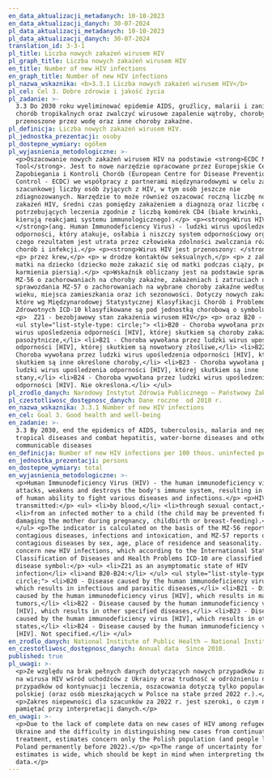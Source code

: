 ```yaml
---
en_data_aktualizacji_metadanych: 10-10-2023
en_data_aktualizacji_danych: 30-07-2024
pl_data_aktualizacji_metadanych: 10-10-2023
pl_data_aktualizacji_danych: 30-07-2024
translation_id: 3-3-1
pl_title: Liczba nowych zakażeń wirusem HIV
pl_graph_title: Liczba nowych zakażeń wirusem HIV
en_title: Number of new HIV infections
en_graph_title: Number of new HIV infections
pl_nazwa_wskaznika: <b>3.3.1 Liczba nowych zakażeń wirusem HIV</b>
pl_cel: Cel 3. Dobre zdrowie i jakość życia
pl_zadanie: >-
  3.3 Do 2030 roku wyeliminować epidemie AIDS, gruźlicy, malarii i zaniedbanych
  chorób tropikalnych oraz zwalczyć wirusowe zapalenie wątroby, choroby
  przenoszone przez wodę oraz inne choroby zakaźne.
pl_definicja: Liczba nowych zakażeń wirusem HIV.
pl_jednostka_prezentacji: osoby
pl_dostepne_wymiary: ogółem
pl_wyjasnienia_metodologiczne: >-
  <p>Oszacowanie nowych zakażeń wirusem HIV na podstawie <strong>ECDC Modelling
  Tool</strong>. Jest to nowe narzędzie opracowane przez Europejskie Centrum ds.
  Zapobiegania i Kontroli Chorób (European Centre for Disease Prevention and
  Control - ECDC) we współpracy z partnerami międzynarodowymi w celu zapewnienia
  szacunkowej liczby osób żyjących z HIV, w tym osób jeszcze nie
  zdiagnozowanych. Narzędzie to może również oszacować roczną liczbę nowych
  zakażeń HIV, średni czas pomiędzy zakażeniem a diagnozą oraz liczbę osób
  potrzebujących leczenia zgodnie z liczbą komórek CD4 (białe krwinki, które
  kierują reakcjami systemu immunologicznego).</p> <p><strong>Wirus HIV
  </strong>(ang. Human Immunodeficiency Virus) - ludzki wirus upośledzenia
  odporności, który atakuje, osłabia i niszczy system odpornościowy organizmu,
  czego rezultatem jest utrata przez człowieka zdolności zwalczania różnych
  chorób i infekcji.</p> <p><strong>Wirus HIV jest przenoszony: </strong></p>
  <p> przez krew,</p> <p> w drodze kontaktów seksualnych,</p> <p> z zakażonej
  matki na dziecko (dziecko może zakazić się od matki podczas ciąży, porodu lub
  karmienia piersią).</p> <p>Wskaźnik obliczany jest na podstawie sprawozdania
  MZ-56 o zachorowaniach na choroby zakaźne, zakażeniach i zatruciach oraz
  sprawozdania MZ-57 o zachorowaniach na wybrane choroby zakaźne według płci,
  wieku, miejsca zamieszkania oraz ich sezonowości. Dotyczy nowych zakażeń,
  które wg Międzynarodowej Statystycznej Klasyfikacji Chorób i Problemów
  Zdrowotnych ICD-10 klasyfikowane są pod jednostką chorobową o symbolu:</p>
  <p>  Z21 - bezobjawowy stan zakażenia wirusem HIV</p> <p> oraz B20 - B24:</p>
  <ul style="list-style-type: circle;"> <li>B20 - Choroba wywołana przez ludzki
  wirus upośledzenia odporności [HIV], której skutkiem są choroby zakaźne i
  pasożytnicze,</li> <li>B21 - Choroba wywołana przez ludzki wirus upośledzenia
  odporności [HIV], której skutkiem są nowotwory złośliwe,</li> <li>B22 -
  Choroba wywołana przez ludzki wirus upośledzenia odporności [HIV], której
  skutkiem są inne określone choroby,</li> <li>B23 - Choroba wywołana przez
  ludzki wirus upośledzenia odporności [HIV], której skutkiem są inne
  stany,</li> <li>B24 - Choroba wywołana przez ludzki wirus upośledzenia
  odporności [HIV]. Nie określona.</li> </ul>
pl_zrodlo_danych: Narodowy Instytut Zdrowia Publicznego – Państwowy Zakład Higieny
pl_czestotliwosc_dostępnosc_danych: Dane roczne  od 2010 r.
en_nazwa_wskaznika: 3.3.1 Number of new HIV infections
en_cel: Goal 3. Good health and well-being
en_zadanie: >-
  3.3 By 2030, end the epidemics of AIDS, tuberculosis, malaria and neglected
  tropical diseases and combat hepatitis, water-borne diseases and other
  communicable diseases
en_definicja: Number of new HIV infections per 100 thous. uninfected population.
en_jednostka_prezentacji: persons
en_dostepne_wymiary: total
en_wyjasnienia_metodologiczne: >-
  <p>Human Immunodeficiency Virus (HIV) - the human immunodeficiency virus that
  attacks, weakens and destroys the body's immune system, resulting in the loss
  of human ability to fight various diseases and infections.</p> <p>HIV is
  transmitted:</p> <ul> <li>by blood,</li> <li>through sexual contact,</li>
  <li>from an infected mother to a child (the child may be prevented from
  damaging the mother during pregnancy, childbirth or breast-feeding).</li>
  </ul> <p>The indicator is calculated on the basis of the MZ-56 report on
  contagious diseases, infections and intoxication, and MZ-57 reports of
  contagious diseases by sex, age, place of residence and seasonality. Data
  concern new HIV infections, which according to the International Statistical
  Classification of Diseases and Health Problems ICD-10 are classified under the
  disease symbol:</p> <ul> <li>Z21 as an asymptomatic state of HIV
  infection</li> <li>and B20-B24:</li> </ul> <ul style="list-style-type:
  circle;"> <li>B20 - Disease caused by the human immunodeficiency virus [HIV],
  which results in infectious and parasitic diseases,</li> <li>B21 - Disease
  caused by the human immunodeficiency virus [HIV], which results in malignant
  tumors,</li> <li>B22 - Disease caused by the human immunodeficiency virus
  [HIV], which results in other specified diseases,</li> <li>B23 - Disease
  caused by the human immunodeficiency virus [HIV], which results in other
  states,</li> <li>B24 - Disease caused by the human immunodeficiency virus
  [HIV]. Not specified.</li> </ul>
en_zrodlo_danych: National Institute of Public Health – National Institute of Hygiene
en_czestotliwosc_dostępnosc_danych: Annual data  Since 2010.
published: true
pl_uwagi: >-
  <p>Ze względu na brak pełnych danych dotyczących nowych przypadków zachorowań
  na wirusa HIV wśród uchodźców z Ukrainy oraz trudność w odróżnieniu nowych
  przypadków od kontynuacji leczenia, oszacowania dotyczą tylko populacji
  polskiej (oraz osób mieszkających w Polsce na stałe przed 2022 r.).</p>
  <p>Zakres niepewności dla szacunków za 2022 r. jest szeroki, o czym należy
  pamiętać przy interpretacji danych.</p>
en_uwagi: >-
  <p>Due to the lack of complete data on new cases of HIV among refugees from
  Ukraine and the difficulty in distinguishing new cases from continuation of
  treatment, estimates concern only the Polish population (and people living in
  Poland permanently before 2022).</p> <p>The range of uncertainty for the 2022
  estimates is wide, which should be kept in mind when interpreting the
  data.</p>
---
```

